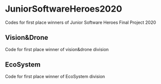 # JuniorSoftwareHeroes2020
Codes for first place winners of Junior Software Heroes Final Project 2020

## Vision&Drone
Code for first place winner of vision&drone division

## EcoSystem
Code for first place winner of EcoSystem division
